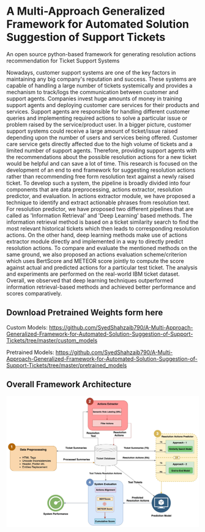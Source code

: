 # A Multi-Approach Generalized Framework for Automated Solution Suggestion of Support Tickets
An open source python-based framework for generating resolution actions recommendation for Ticket Support Systems

Nowadays, customer support systems are one of the key factors in maintaining any big company's reputation and success. These systems are capable of handling a large number of tickets systemically and provides a mechanism to track/logs the communication between customer and support agents. Companies invest huge amounts of money in training support agents and deploying customer care services for their products and services. Support agents are responsible for handling different customer queries and implementing required actions to solve a particular issue or problem raised by the service/product user. In a bigger picture, customer support systems could receive a large amount of ticket/issue raised depending upon the number of users and services being offered. Customer care service gets directly affected due to the high volume of tickets and a limited number of support agents. Therefore, providing support agents with the recommendations about the possible resolution actions for a new ticket would be helpful and can save a lot of time. This research is focused on the development of an end to end framework for suggesting resolution actions rather than recommending free form resolution text against a newly raised ticket. To develop such a system, the pipeline is broadly divided into four components that are data preprocessing, actions extractor, resolution predictor, and evaluation. In actions extractor module, we have proposed a technique to identify and extract actionable phrases from resolution text. For resolution predictor, we have proposed two different pipelines that are called as 'Information Retrieval' and 'Deep Learning' based methods. The information retrieval method is based on a ticket similarity search to find the most relevant historical tickets which then leads to corresponding resolution actions. On the other hand, deep learning methods make use of actions extractor module directly and implemented in a way to directly predict resolution actions. To compare and evaluate the mentioned methods on the same ground, we also proposed an actions evaluation scheme/criterion which uses BertScore and METEOR score jointly to compute the score against actual and predicted actions for a particular test ticket. The analysis and experiments are performed on the real-world IBM ticket dataset. Overall, we observed that deep learning techniques outperformed information retrieval-based methods and achieved better performance and scores comparatively.

## Download Pretrained Weights form here
Custom Models: https://github.com/SyedShahzaib790/A-Multi-Approach-Generalized-Framework-for-Automated-Solution-Suggestion-of-Support-Tickets/tree/master/custom_models

Pretrained Models: https://github.com/SyedShahzaib790/A-Multi-Approach-Generalized-Framework-for-Automated-Solution-Suggestion-of-Support-Tickets/tree/master/pretrained_models

## Overall Framework Architecture
![Framework Architecture](https://raw.githubusercontent.com/SyedShahzaib790/A-Multi-Approach-Generalized-Framework-for-Automated-Solution-Suggestion-of-Support-Tickets/master/Framework%20Architecure_2%20(1).jpg)
